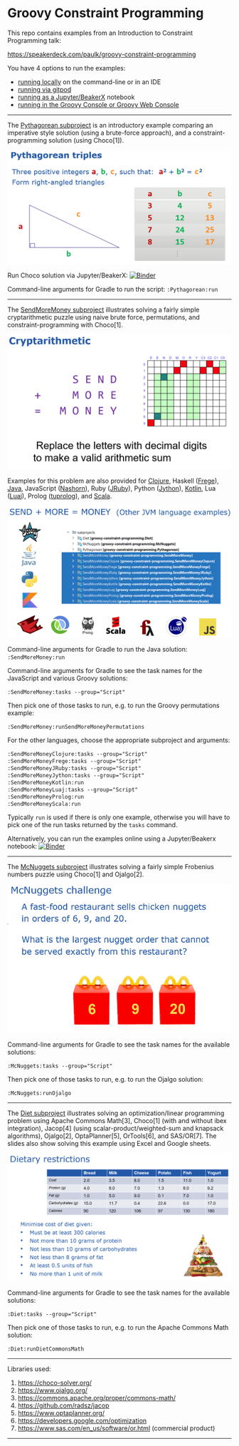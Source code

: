# Groovy Constraint Programming

This repo contains examples from an Introduction to Constraint Programming talk:

https://speakerdeck.com/paulk/groovy-constraint-programming

You have 4 options to run the examples:

* [running locally](docs/RunningLocal.md) on the command-line or in an IDE
* [running via gitpod](docs/RunningGitpod.md)
* [running as a Jupyter/BeakerX](docs/RunningBeakerX.md) notebook
* [running in the Groovy Console or Groovy Web Console](docs/RunningConsole.md)

---

The [Pythagorean subproject](subprojects/Pythagorean/)
is an introductory example comparing an imperative style solution (using a brute-force approach), and
a constraint-programming solution (using Choco[1]).

![Pythagorean](docs/images/Pythagorean.png)

Run Choco solution via Jupyter/BeakerX:
[![Binder](https://mybinder.org/badge_logo.svg)](https://mybinder.org/v2/gh/paulk-asert/groovy-constraint-programming/master?filepath=subprojects%2FPythagorean%2Fsrc%2Fmain%2Fnotebook%2FPythagorean.ipynb)

Command-line arguments for Gradle to run the script:
`:Pythagorean:run`

---

The [SendMoreMoney subproject](subprojects/SendMoreMoney/)
illustrates solving a fairly simple cryptarithmetic puzzle
using naive brute force, permutations, and constraint-programming with Choco[1].

![SendMoreMoney](docs/images/SendMoreMoney.png)

Examples for this problem are also provided for
[Clojure](https://clojure.org/),
Haskell ([Frege](https://github.com/Frege/frege)),
[Java](https://www.java.com/),
JavaScript ([Nashorn](https://docs.oracle.com/javase/10/nashorn/)),
Ruby ([JRuby](https://www.jruby.org/)), 
Python ([Jython](https://www.jython.org/)),
[Kotlin](https://kotlinlang.org/),
Lua ([Luaj](https://github.com/luaj/luaj)),
Prolog ([tuprolog](http://apice.unibo.it/xwiki/bin/view/Tuprolog/)),
and [Scala](https://www.scala-lang.org/).

![Languages](docs/images/Languages.png)

Command-line arguments for Gradle to run the Java solution:
`:SendMoreMoney:run`

Command-line arguments for Gradle to see the task names for the JavaScript and various Groovy solutions:
```
:SendMoreMoney:tasks --group="Script"
```
Then pick one of those tasks to run, e.g. to run the Groovy permutations example:
```
:SendMoreMoney:runSendMoreMoneyPermutations
```

For the other languages, choose the appropriate subproject and arguments:
```
:SendMoreMoneyClojure:tasks --group="Script"
:SendMoreMoneyFrege:tasks --group="Script"
:SendMoreMoneyJRuby:tasks --group="Script"
:SendMoreMoneyJython:tasks --group="Script"
:SendMoreMoneyKotlin:run
:SendMoreMoneyLuaj:tasks --group="Script"
:SendMoreMoneyProlog:run
:SendMoreMoneyScala:run
```
Typically `run` is used if there is only one example, otherwise you will have to
pick one of the run tasks returned by the `tasks` command.

Alternatively, you can run the examples online using a Jupyter/Beakerx notebook:
[![Binder](https://mybinder.org/badge_logo.svg)](https://mybinder.org/v2/gh/paulk-asert/groovy-constraint-programming/master?filepath=subprojects%2FSendMoreMoney%2Fsrc%2Fmain%2Fnotebook%2FSendMoreMoney.ipynb)

---

The [McNuggets subproject](subprojects/McNuggets/)
illustrates solving a fairly simple Frobenius numbers puzzle
using Choco[1] and Ojalgo[2].

![McNuggets](docs/images/McNuggets.png)

Command-line arguments for Gradle to see the task names for the available solutions:
```
:McNuggets:tasks --group="Script"
```
Then pick one of those tasks to run, e.g. to run the Ojalgo solution:
```
:McNuggets:runOjalgo
```

---

The [Diet subproject](subprojects/Diet/)
illustrates solving an optimization/linear programming problem
using
Apache Commons Math[3],
Choco[1] (with and without ibex integration),
Jacop[4] (using scalar-product/weighted-sum and knapsack algorithms),
Ojalgo[2],
OptaPlanner[5],
OrTools[6],
and SAS/OR[7].
The slides also show solving this example using Excel and Google sheets.

![Diet](docs/images/Diet.png)

Command-line arguments for Gradle to see the task names for the available solutions:
```
:Diet:tasks --group="Script"
```
Then pick one of those tasks to run, e.g. to run the Apache Commons Math solution:
```
:Diet:runDietCommonsMath
```

---

Libraries used:

1. https://choco-solver.org/
2. https://www.ojalgo.org/
3. https://commons.apache.org/proper/commons-math/
4. https://github.com/radsz/jacop
5. https://www.optaplanner.org/
6. https://developers.google.com/optimization
7. https://www.sas.com/en_us/software/or.html (commercial product)

---
